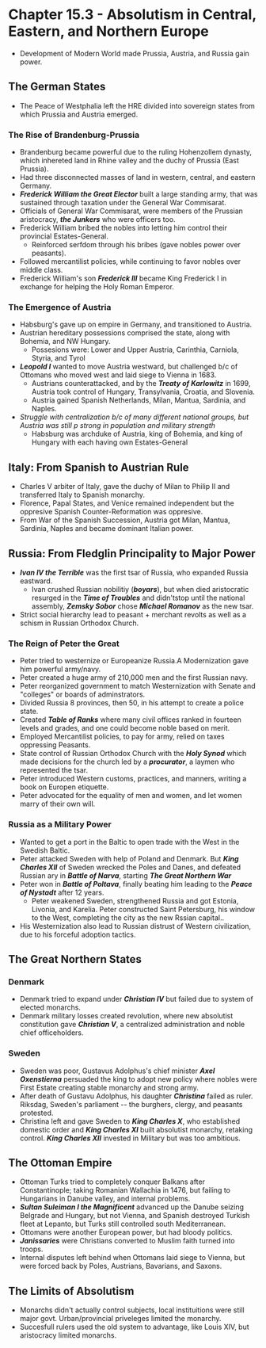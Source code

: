 # Chapter 15.3 - Absolutism in Central, Eastern, and Northern Europe
- Development of Modern World made Prussia, Austria, and Russia gain power.
##  The German States
- The Peace of Westphalia left the HRE divided into sovereign states from which Prussia and Austria emerged.
### The Rise of Brandenburg-Prussia
- Brandenburg became powerful due to the ruling Hohenzollem dynasty, which inhereted land in Rhine valley and the duchy of Prussia (East Prussia).
- Had three disconnected masses of land in western, central, and eastern Germany.
- ***Frederick William the Great Elector*** built a large standing army, that was sustained through taxation under the General War Commisarat.
- Officials of General War Commisarat, were members of the Prussian aristocracy, ***the Junkers*** who were officers too.
- Frederick William bribed the nobles into letting him control their provincial Estates-General.
    - Reinforced serfdom through his bribes (gave nobles power over peasants).
- Followed mercantilist policies, while continuing to favor nobles over middle class.
- Frederick William's son ***Frederick III*** became King Frederick I in exchange for helping the Holy Roman Emperor.
### The Emergence of Austria
- Habsburg's gave up on empire in Germany, and transitioned to Austria.
- Austrian hereditary possessions comprised the state, along with Bohemia, and NW Hungary.
    - Possesions were: Lower and Upper Austria, Carinthia, Carniola, Styria, and Tyrol
- ***Leopold I*** wanted to move Austria westward, but  challenged b/c of Ottomans who moved west and laid siege to Vienna in 1683.
    - Austrians counterattacked, and by the ***Treaty of Karlowitz*** in 1699, Austria took control of Hungary, Transylvania, Croatia, and Slovenia.
    - Austria gained Spanish Netherlands, Milan, Mantua, Sardinia, and Naples.
- *Struggle  with centralization b/c of many different national groups, but Austria was still p strong in population and military strength*
    - Habsburg was archduke of Austria, king of Bohemia, and king of Hungary with each having own Estates-General
## Italy: From Spanish to Austrian Rule
- Charles V arbiter of Italy, gave the duchy of Milan to Philip II and transferred Italy to Spanish monarchy.
- Florence, Papal States, and Venice remained independent but the oppresive Spanish Counter-Reformation was oppresive.
- From War of the Spanish Succession, Austria got Milan, Mantua, Sardinia, Naples and became dominant Italian power.
## Russia: From Fledglin Principality to Major Power
- ***Ivan IV the Terrible*** was the first tsar of Russia, who expanded Russia eastward.
    - Ivan crushed Russian nobilitiy (***boyars***), but when died aristocratic resurged in the ***Time of Troubles*** and didn'tstop until the national assembly, ***Zemsky Sobor*** chose ***Michael Romanov*** as the new tsar.
- Strict social hierarchy lead to peasant + merchant revolts as well as a schism in Russian Orthodox Church.
### The Reign of Peter the Great
- Peter tried to westernize or Europeanize Russia.A Modernization gave him powerful army/navy.
- Peter created a huge army of 210,000 men and the first Russian navy.
- Peter reorganized government to match Westernization with Senate and "colleges" or boards of adminstrators.
- Divided Russia 8 provinces, then 50, in his attempt to create a police state.
- Created ***Table of Ranks*** where many civil offices ranked in fourteen levels and grades, and one could become noble based on merit.
- Employed Mercantilist policies, to pay for army, relied on taxes oppressing Peasants.
- State control of Russian Orthodox Church with the ***Holy Synod*** which made decisions for the church led by a ***procurator***, a laymen who represented the tsar.
- Peter introduced Western customs, practices, and manners, writing a book on Europen etiquette.
- Peter advocated for the equality of men and women, and let women marry of their own will.
### Russia as a Military Power
- Wanted to get a port in the Baltic to open trade with the West in the Swedish Baltic.
- Peter attacked Sweden with help of Poland and Denmark. But ***King Charles XII*** of Sweden wrecked the Poles and Danes, and defeated Russian ary in ***Battle of Narva***, starting ***The Great Northern War***
- Peter won in ***Battle of Poltava***, finally beating him leading to the ***Peace of Nystadt*** after 12 years. 
    - Peter weakened Sweden, strengthened Russia and got Estonia, Livonia, and Karelia. Peter constructed Saint Petersburg, his window to the West, completing the city as the new Rssian capital..
- His Westernization also lead to Russian distrust of Western civilization, due to his forceful adoption tactics.
## The Great Northern States
### Denmark
- Denmark tried to expand under ***Christian IV*** but failed due to system of elected monarchs.
- Denmark military losses created revolution, where new absolutist constitution gave ***Christian V***, a centralized administration and noble chief officeholders.
### Sweden
- Sweden was poor, Gustavus Adolphus's chief minister ***Axel Oxenstierna*** persuaded the king to adopt new policy where nobles were First Estate creating stable monarchy and strong army.
- After death of Gustavu Adolphus, his daughter ***Christina*** failed as ruler. Riksdag, Sweden's parliament -- the burghers, clergy, and peasants protested.
- Christina left and gave Sweden to ***King Charles X***, who established domestic order and ***King Charles XI*** built absolutist monarchy, retaking control. ***King Charles XII*** invested in Military but was too ambitious.
## The Ottoman Empire
- Ottoman Turks tried to completely conquer Balkans after Constantinople; taking Romanian Wallachia in 1476, but failing to Hungarians in Danube valley, and internal problems.
- ***Sultan Suleiman I the Magnificent*** advanced up the Danube seizing Belgrade and Hungary, but not Vienna, and Spanish destroyed Turkish fleet at Lepanto, but Turks still controlled south Mediterranean.
- Ottomans were another European power, but had bloody politics.
- ***Janissaries*** were Christians converted to Muslim faith turned into troops.
- Internal disputes left behind when Ottomans laid siege to Vienna, but were forced back by Poles, Austrians, Bavarians, and Saxons.
## The Limits of Absolutism
- Monarchs didn't actually control subjects, local instituitions were still major govt. Urban/provincial priveleges limited the monarchy.
- Succesfull rulers used the old system to advantage, like Louis XIV, but aristocracy limited monarchs.
